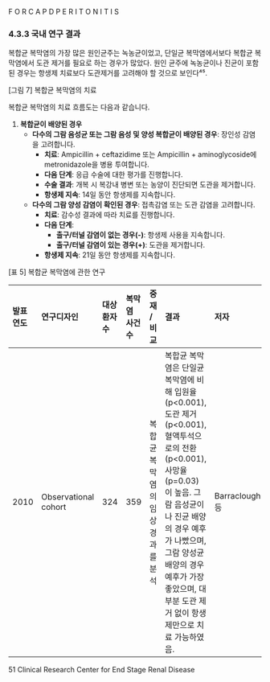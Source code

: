 F O R C A P D P E R I T O N I T I S

### 4.3.3 국내 연구 결과

복합균 복막염의 가장 많은 원인균주는 녹농균이었고, 단일균 복막염에서보다 복합균 복막염에서 도관 제거를 필요로 하는 경우가 많았다. 원인 균주에 녹농균이나 진균이 포함된 경우는 항생제 치료보다 도관제거를 고려해야 할 것으로 보인다⁴⁵.

[그림 7] 복합균 복막염의 치료

복합균 복막염의 치료 흐름도는 다음과 같습니다.
1.  **복합균이 배양된 경우**
    *   **다수의 그람 음성균 또는 그람 음성 및 양성 복합균이 배양된 경우**: 장인성 감염을 고려합니다.
        *   **치료**: Ampicillin + ceftazidime 또는 Ampicillin + aminoglycoside에 metronidazole을 병용 투여합니다.
        *   **다음 단계**: 응급 수술에 대한 평가를 진행합니다.
        *   **수술 결과**: 개복 시 복강내 병변 또는 농양이 진단되면 도관을 제거합니다.
        *   **항생제 지속**: 14일 동안 항생제를 지속합니다.
    *   **다수의 그람 양성 감염이 확인된 경우**: 접촉감염 또는 도관 감염을 고려합니다.
        *   **치료**: 감수성 결과에 따라 치료를 진행합니다.
        *   **다음 단계**:
            *   **출구/터널 감염이 없는 경우(-)**: 항생제 사용을 지속합니다.
            *   **출구/터널 감염이 있는 경우(+)**: 도관을 제거합니다.
        *   **항생제 지속**: 21일 동안 항생제를 지속합니다.

[표 5] 복합균 복막염에 관한 연구

| 발표연도 | 연구디자인        | 대상 환자수 | 복막염 사건수 | 중재 / 비교                  | 결과                                                                                                                                                                                                                                                                                                                                                                                     | 저자         | 참고문헌 |
| :------- | :---------------- | :---------- | :------------ | :--------------------------- | :----------------------------------------------------------------------------------------------------------------------------------------------------------------------------------------------------------------------------------------------------------------------------------------------------------------------------------------------------------------------- | :----------- | :------- |
| 2010     | Observational cohort | 324         | 359           | 복합균 복막염의 임상 경과를 분석 | 복합균 복막염은 단일균 복막염에 비해 입원율 (p<0.001), 도관 제거 (p<0.001), 혈액투석으로의 전환 (p<0.001), 사망율 (p=0.03)이 높음. 그람 음성균이나 진균 배양의 경우 예후가 나빴으며, 그람 양성균 배양의 경우 예후가 가장 좋았으며, 대부분 도관 제거 없이 항생제만으로 치료 가능하였음. | Barraclough 등 | 38       |

<PAGE>51
Clinical Research Center for End Stage Renal Disease